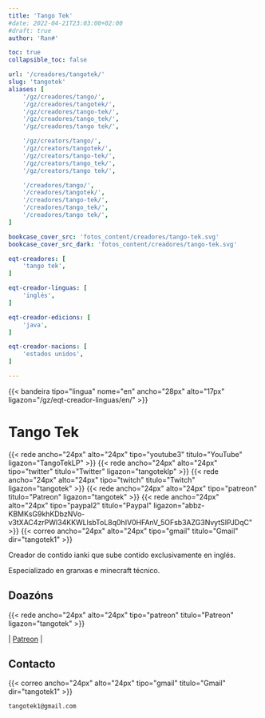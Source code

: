 ```yaml
---
title: 'Tango Tek'
#date: 2022-04-21T23:03:00+02:00
#draft: true
author: 'Ran#'

toc: true
collapsible_toc: false

url: '/creadores/tangotek/'
slug: 'tangotek'
aliases: [
    '/gz/creadores/tango/',
    '/gz/creadores/tangotek/',
    '/gz/creadores/tango-tek/',
    '/gz/creadores/tango_tek/',
    '/gz/creadores/tango tek/',

    '/gz/creators/tango/',
    '/gz/creators/tangotek/',
    '/gz/creators/tango-tek/',
    '/gz/creators/tango_tek/',
    '/gz/creators/tango tek/',

    '/creadores/tango/',
    '/creadores/tangotek/',
    '/creadores/tango-tek/',
    '/creadores/tango_tek/',
    '/creadores/tango tek/',
]

bookcase_cover_src: 'fotos_content/creadores/tango-tek.svg'
bookcase_cover_src_dark: 'fotos_content/creadores/tango-tek.svg'

eqt-creadores: [
    'tango tek',
]

eqt-creador-linguas: [
    'inglés',
]

eqt-creador-edicions: [
    'java',
]

eqt-creador-nacions: [
    'estados unidos',
]

---
```


{{< bandeira tipo="lingua" nome="en" ancho="28px" alto="17px" ligazon="/gz/eqt-creador-linguas/en/" >}}

# Tango Tek

{{< rede ancho="24px" alto="24px" tipo="youtube3" titulo="YouTube" ligazon="TangoTekLP" >}}
{{< rede ancho="24px" alto="24px" tipo="twitter" titulo="Twitter" ligazon="tangoteklp" >}}
{{< rede ancho="24px" alto="24px" tipo="twitch" titulo="Twitch" ligazon="tangotek" >}}
{{< rede ancho="24px" alto="24px" tipo="patreon" titulo="Patreon" ligazon="tangotek" >}}
{{< rede ancho="24px" alto="24px" tipo="paypal2" titulo="Paypal" ligazon="abbz-KBMKsG9khKDbzNVo-v3tXAC4zrPWI34KKWLlsbToL8q0hIV0HFAnV_5OFsb3AZG3NvytSIPJDqC" >}}
{{< correo ancho="24px" alto="24px" tipo="gmail" titulo="Gmail" dir="tangotek1" >}}

Creador de contido ianki que sube contido exclusivamente en inglés.

Especializado en granxas e minecraft técnico.

## Doazóns

{{< rede ancho="24px" alto="24px" tipo="patreon" titulo="Patreon" ligazon="tangotek" >}}

|
[Patreon](https://www.patreon.com/tangotek)
|


## Contacto

{{< correo ancho="24px" alto="24px" tipo="gmail" titulo="Gmail" dir="tangotek1" >}}

```
tangotek1@gmail.com
```
